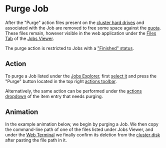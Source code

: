 # Purge Job

After the "Purge" action files present on the [cluster hard drives](../../infrastructure/storage.md) and associated with the Job are removed to free some space against the [quota](../../accounts/quota.md). These files remain, however visible in the web application under the [Files Tab](../ui/files-tab.md) of the [Jobs Viewer](../ui/viewer.md). 

The purge action is restricted to Jobs with a ["Finished" status](../status.md).

## Action

To purge a Job listed under the [Jobs Explorer](../ui/explorer.md), first [select it](../../entities-general/actions/select.md) and press the "Purge" button <i class="zmdi zmdi-card-off zmdi-hc-border"></i> located in the top right [actions toolbar](../../entities-general/ui/explorer.md#actions-toolbar).

Alternatively, the same action can be performed under the [actions dropdown](../../entities-general/ui/explorer.md#actions-dropdown) of the item entry that needs purging.

## Animation

In the example animation below, we begin by purging a Job. We then copy the command-line path of one of the files listed under Jobs Viewer, and under the [Web Terminal](../../remote-connection/web-terminal.md) we finally confirm its deletion from the [cluster disk](../../infrastructure/storage.md) after pasting the file path in it.

<img data-gifffer="/images/jobs/purge-job.gif">
